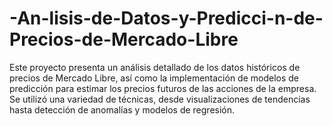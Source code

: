 # -An-lisis-de-Datos-y-Predicci-n-de-Precios-de-Mercado-Libre
Este proyecto presenta un análisis detallado de los datos históricos de precios de Mercado Libre, así como la implementación de modelos de predicción para estimar los precios futuros de las acciones de la empresa. Se utilizó una variedad de técnicas, desde visualizaciones de tendencias hasta detección de anomalías y modelos de regresión.
